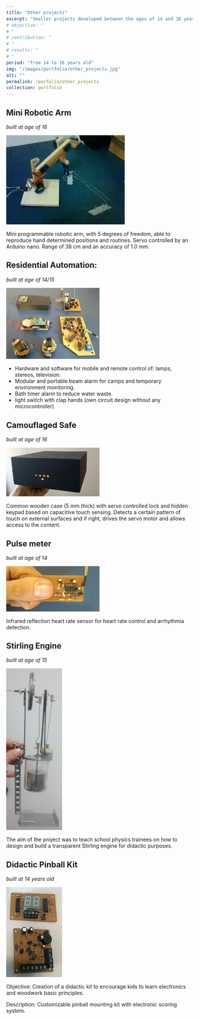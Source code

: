 ```yaml
---
title: "Other projects"
excerpt: "Smaller projects developed between the ages of 14 and 16 years old"
# objective: "
# "
# contribution: "
# "
# results: "
# "
period: "from 14 to 16 years old"
img: "/images/portfolio/other_projects.jpg"
alt: ""
permalink: /porfolio/other_projects
collection: portfolio
---
```


## **Mini Robotic Arm**

*built at age of 16*

<img src="/images/portfolio/other_projects/mini-robotic-arm.gif"/>

Mini programmable robotic arm, with 5 degrees of freedom, able to reproduce hand determined positions and routines.
Servo controlled by an Arduino nano.
Range of 38 cm and an accuracy of 1.0 mm.

## **Residential Automation:**

*built at age of 14/15*

<img src="/images/portfolio/other_projects/automation.jpg" width="50%"/>

- Hardware and software for mobile and remote control of: lamps, stereos, television.
- Modular and portable beam alarm for camps and temporary environment monitoring.
- Bath timer alarm to reduce water waste.
- light switch with clap hands (own circuit design without any microcontroller)


## **Camouflaged Safe**

*built at age of 16*

<img src="/images/portfolio/other_projects/safe.jpg" width="50%"/>
 

Common wooden case (5 mm thick) with servo controlled lock and hidden keypad based on capacitive touch sensing.
Detects a certain pattern of touch on external surfaces and if right, drives the servo motor and allows access to the content.



## **Pulse meter**

*built at age of 14*

<img src="/images/portfolio/other_projects/pulse.jpg" width="50%"/>

Infrared reflection heart rate sensor for heart rate control and arrhythmia detection.



## **Stirling Engine**

*built at age of 15*

<img src="/images/portfolio/other_projects/stirling.jpg" width="30%"/>

The aim of the project was to teach school physics trainees on how to design and build a transparent Stirling engine for didactic purposes.


## **Didactic Pinball Kit**

*built at 14 years old*

<img src="/images/portfolio/other_projects/fliperama.jpg" width="30%"/>

Objective: Creation of a didactic kit to encourage kids to learn electronics and woodwork basic principles.

Description: Customizable pinball mounting kit with electronic scoring system.
